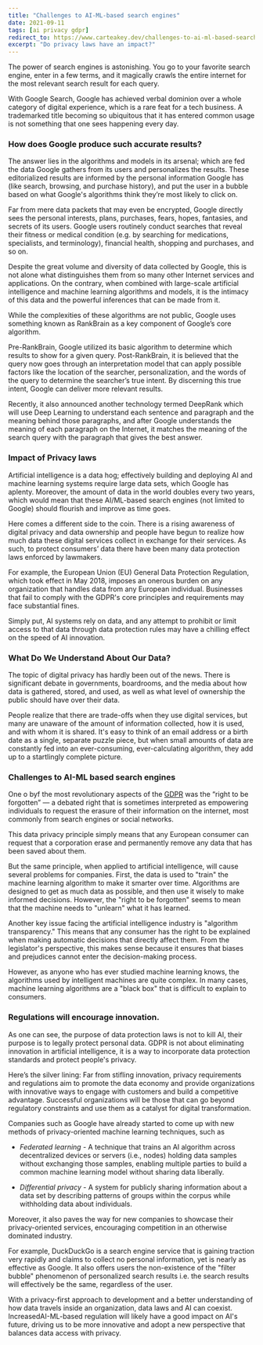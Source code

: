 ```yaml
---
title: "Challenges to AI-ML-based search engines"
date: 2021-09-11
tags: [ai privacy gdpr]
redirect_to: https://www.carteakey.dev/challenges-to-ai-ml-based-search-engines/
excerpt: "Do privacy laws have an impact?"
---
```


The power of search engines is astonishing. You go to your favorite search engine, enter in a few terms, and it magically crawls the entire internet for the most relevant search result for each query.

With Google Search, Google has achieved verbal dominion over a whole category of digital experience, which is a rare feat for a tech business. A trademarked title becoming so ubiquitous that it has entered common usage is not something that one sees happening every day.

### How does Google produce such accurate results?

The answer lies in the algorithms and models in its arsenal; which are fed the data Google gathers from its users and personalizes the results. These editorialized results are informed by the personal information Google has (like search, browsing, and purchase history), and put the user in a bubble based on what Google's algorithms think they’re most likely to click on.

Far from mere data packets that may even be encrypted, Google directly sees the personal interests, plans, purchases, fears, hopes, fantasies, and secrets of its users. Google users routinely conduct searches that reveal their fitness or medical condition (e.g. by searching for medications, specialists, and terminology), financial health, shopping and purchases, and so on.

Despite the great volume and diversity of data collected by Google, this is not alone what distinguishes them from so many other Internet services and applications. On the contrary, when combined with large-scale artificial intelligence and machine learning algorithms and models, it is the intimacy of this data and the powerful inferences that can be made from it.

While the complexities of these algorithms are not public, Google uses something known as RankBrain as a key component of Google’s core algorithm.

Pre-RankBrain, Google utilized its basic algorithm to determine which results to show for a given query. Post-RankBrain, it is believed that the query now goes through an interpretation model that can apply possible factors like the location of the searcher, personalization, and the words of the query to determine the searcher’s true intent. By discerning this true intent, Google can deliver more relevant results.

Recently, it also announced another technology termed DeepRank which will use Deep Learning to understand each sentence and paragraph and the meaning behind those paragraphs, and after Google understands the meaning of each paragraph on the Internet, it matches the meaning of the search query with the paragraph that gives the best answer.

### Impact of Privacy laws

Artificial intelligence is a data hog; effectively building and deploying AI and machine learning systems require large data sets, which Google has aplenty. Moreover, the amount of data in the world doubles every two years, which would mean that these AI/ML-based search engines (not limited to Google) should flourish and improve as time goes.

Here comes a different side to the coin. There is a rising awareness of digital privacy and data ownership and people have begun to realize how much data these digital services collect in exchange for their services. As such, to protect consumers’ data there have been many data protection laws enforced by lawmakers.

For example, the European Union (EU) General Data Protection Regulation, which took effect in May 2018, imposes an onerous burden on any organization that handles data from any European individual. Businesses that fail to comply with the GDPR's core principles and requirements may face substantial fines.

Simply put, AI systems rely on data, and any attempt to prohibit or limit access to that data through data protection rules may have a chilling effect on the speed of AI innovation.

### What Do We Understand About Our Data?

The topic of digital privacy has hardly been out of the news. There is significant debate in governments, boardrooms, and the media about how data is gathered, stored, and used, as well as what level of ownership the public should have over their data.

People realize that there are trade-offs when they use digital services, but many are unaware of the amount of information collected, how it is used, and with whom it is shared. It's easy to think of an email address or a birth date as a single, separate puzzle piece, but when small amounts of data are constantly fed into an ever-consuming, ever-calculating algorithm, they add up to a startlingly complete picture.

### Challenges to AI-ML based search engines

One o byf the most revolutionary aspects of the [GDPR](https://gdpr-info.eu/) was the “right to be forgotten” — a debated right that is sometimes interpreted as empowering individuals to request the erasure of their information on the internet, most commonly from search engines or social networks.

This data privacy principle simply means that any European consumer can request that a corporation erase and permanently remove any data that has been saved about them.

But the same principle, when applied to artificial intelligence, will cause several problems for companies. First, the data is used to "train" the machine learning algorithm to make it smarter over time. Algorithms are designed to get as much data as possible, and then use it wisely to make informed decisions. However, the "right to be forgotten" seems to mean that the machine needs to "unlearn" what it has learned.

Another key issue facing the artificial intelligence industry is "algorithm transparency." This means that any consumer has the right to be explained when making automatic decisions that directly affect them. From the legislator's perspective, this makes sense because it ensures that biases and prejudices cannot enter the decision-making process.

However, as anyone who has ever studied machine learning knows, the algorithms used by intelligent machines are quite complex. In many cases, machine learning algorithms are a "black box" that is difficult to explain to consumers.

### Regulations will encourage innovation.

As one can see, the purpose of data protection laws is not to kill AI, their purpose is to legally protect personal data. GDPR is not about eliminating innovation in artificial intelligence, it is a way to incorporate data protection standards and protect people's privacy.

Here’s the silver lining: Far from stifling innovation, privacy requirements and regulations aim to promote the data economy and provide organizations with innovative ways to engage with customers and build a competitive advantage. Successful organizations will be those that can go beyond regulatory constraints and use them as a catalyst for digital transformation.

Companies such as Google have already started to come up with new methods of privacy-oriented machine learning techniques, such as

- _Federated learning_ - A technique that trains an AI algorithm across decentralized devices or servers (i.e., nodes) holding data samples without exchanging those samples, enabling multiple parties to build a common machine learning model without sharing data liberally.

- _Differential privacy_ - A system for publicly sharing information about a data set by describing patterns of groups within the corpus while withholding data about individuals.

Moreover, it also paves the way for new companies to showcase their privacy-oriented services, encouraging competition in an otherwise dominated industry.

For example, DuckDuckGo is a search engine service that is gaining traction very rapidly and claims to collect no personal information, yet is nearly as effective as Google. It also offers users the non-existence of the "filter bubble" phenomenon of personalized search results i.e. the search results will effectively be the same, regardless of the user.

With a privacy-first approach to development and a better understanding of how data travels inside an organization, data laws and AI can coexist. IncreasedAI-ML-based regulation will likely have a good impact on AI's future, driving us to be more innovative and adopt a new perspective that balances data access with privacy.
